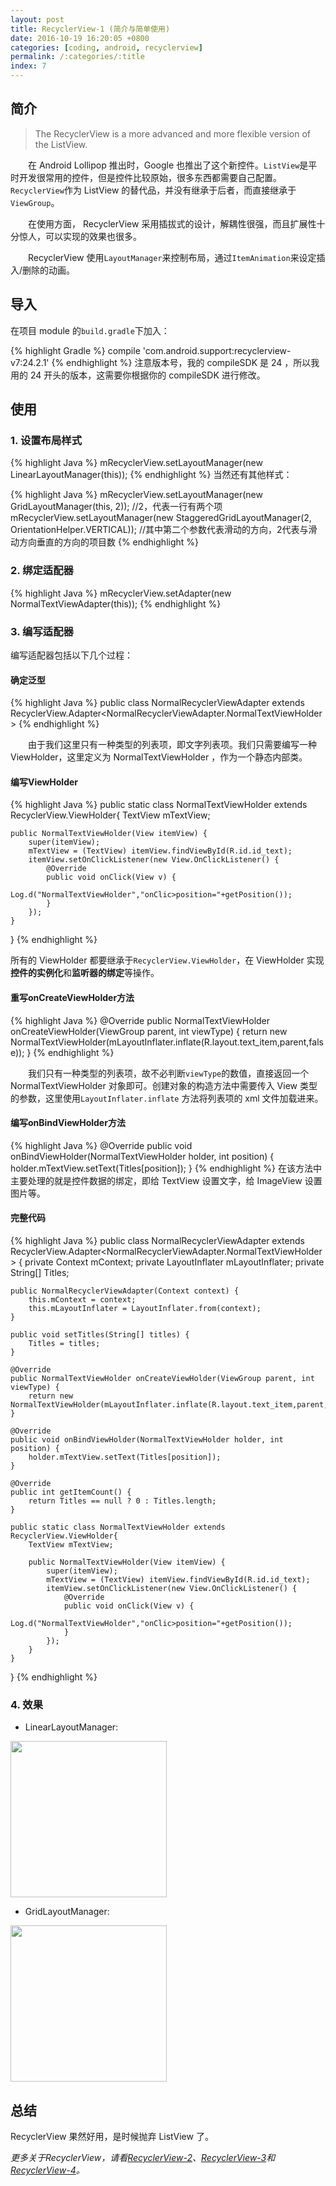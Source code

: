 ```yaml
---
layout: post
title: RecyclerView-1 (简介与简单使用)
date: 2016-10-19 16:20:05 +0800
categories: [coding, android, recyclerview]
permalink: /:categories/:title
index: 7
---
```


## 简介

>  
>The RecyclerView is a more advanced and more flexible version of the ListView.  
>  


　　在 Android Lollipop 推出时，Google 也推出了这个新控件。`ListView`是平时开发很常用的控件，但是控件比较原始，很多东西都需要自己配置。`RecyclerView`作为 ListView 的替代品，并没有继承于后者，而直接继承于`ViewGroup`。  

　　在使用方面， RecyclerView 采用插拔式的设计，解耦性很强，而且扩展性十分惊人，可以实现的效果也很多。  

　　RecyclerView 使用`LayoutManager`来控制布局，通过`ItemAnimation`来设定插入/删除的动画。


## 导入
在项目 module 的`build.gradle`下加入：

{% highlight Gradle %}
compile 'com.android.support:recyclerview-v7:24.2.1'
{% endhighlight %}
注意版本号，我的 compileSDK 是 24 ，所以我用的 24 开头的版本，这需要你根据你的 compileSDK 进行修改。



## 使用
### 1. 设置布局样式

{% highlight Java %}
mRecyclerView.setLayoutManager(new LinearLayoutManager(this));
{% endhighlight %}
当然还有其他样式：

{% highlight Java %}
mRecyclerView.setLayoutManager(new GridLayoutManager(this, 2));  //2，代表一行有两个项
mRecyclerView.setLayoutManager(new StaggeredGridLayoutManager(2, OrientationHelper.VERTICAL));  //其中第二个参数代表滑动的方向，2代表与滑动方向垂直的方向的项目数
{% endhighlight %}  

### 2. 绑定适配器

{% highlight Java %}
mRecyclerView.setAdapter(new NormalTextViewAdapter(this));
{% endhighlight %}

### 3. 编写适配器

编写适配器包括以下几个过程：  

#### 确定泛型 

{% highlight Java %}
public class NormalRecyclerViewAdapter extends RecyclerView.Adapter<NormalRecyclerViewAdapter.NormalTextViewHolder>
{% endhighlight %}

　　由于我们这里只有一种类型的列表项，即文字列表项。我们只需要编写一种 ViewHolder，这里定义为 NormalTextViewHolder ，作为一个静态内部类。

#### 编写ViewHolder

{% highlight Java %}
public static class NormalTextViewHolder extends RecyclerView.ViewHolder{
    TextView mTextView;

    public NormalTextViewHolder(View itemView) {
        super(itemView);
        mTextView = (TextView) itemView.findViewById(R.id.id_text);
        itemView.setOnClickListener(new View.OnClickListener() {
            @Override
            public void onClick(View v) {
                Log.d("NormalTextViewHolder","onClic>position="+getPosition());
            }
        });
    }
}
{% endhighlight %}

所有的 ViewHolder 都要继承于`RecyclerView.ViewHolder`，在 ViewHolder 实现**控件的实例化**和**监听器的绑定**等操作。

#### 重写onCreateViewHolder方法

{% highlight Java %}
@Override
public NormalTextViewHolder onCreateViewHolder(ViewGroup parent, int viewType) {
    return new NormalTextViewHolder(mLayoutInflater.inflate(R.layout.text_item,parent,false));
}
{% endhighlight %}

　　我们只有一种类型的列表项，故不必判断`viewType`的数值，直接返回一个 NormalTextViewHolder 对象即可。创建对象的构造方法中需要传入 View 类型的参数，这里使用`LayoutInflater.inflate` 方法将列表项的 xml 文件加载进来。

#### 编写onBindViewHolder方法

{% highlight Java %}
@Override
public void onBindViewHolder(NormalTextViewHolder holder, int position) {
    holder.mTextView.setText(Titles[position]);
}
{% endhighlight %}
在该方法中主要处理的就是控件数据的绑定，即给 TextView 设置文字，给 ImageView 设置图片等。

#### 完整代码

{% highlight Java %}
public class NormalRecyclerViewAdapter extends RecyclerView.Adapter<NormalRecyclerViewAdapter.NormalTextViewHolder> {
    private Context mContext;
    private LayoutInflater mLayoutInflater;
    private String[] Titles;

    public NormalRecyclerViewAdapter(Context context) {
        this.mContext = context;
        this.mLayoutInflater = LayoutInflater.from(context);
    }

    public void setTitles(String[] titles) {
        Titles = titles;
    }

    @Override
    public NormalTextViewHolder onCreateViewHolder(ViewGroup parent, int viewType) {
        return new NormalTextViewHolder(mLayoutInflater.inflate(R.layout.text_item,parent,false));
    }

    @Override
    public void onBindViewHolder(NormalTextViewHolder holder, int position) {
        holder.mTextView.setText(Titles[position]);
    }

    @Override
    public int getItemCount() {
        return Titles == null ? 0 : Titles.length;
    }

    public static class NormalTextViewHolder extends RecyclerView.ViewHolder{
        TextView mTextView;

        public NormalTextViewHolder(View itemView) {
            super(itemView);
            mTextView = (TextView) itemView.findViewById(R.id.id_text);
            itemView.setOnClickListener(new View.OnClickListener() {
                @Override
                public void onClick(View v) {
                    Log.d("NormalTextViewHolder","onClic>position="+getPosition());
                }
            });
        }
    }
}
{% endhighlight %}

### 4. 效果
- LinearLayoutManager:  
<img src="/screenshots/recycler-view-screen-1.png" width="250"/>  


- GridLayoutManager:  
<img src="/screenshots/recycler-view-screen-2.png" width="250"/>



## 总结
 RecyclerView 果然好用，是时候抛弃 ListView 了。

*更多关于RecyclerView，请看[RecyclerView-2](recycler-view-2.html)、[RecyclerView-3](recycler-view-3.html)和[RecyclerView-4](recycler-view-4.html)。*
